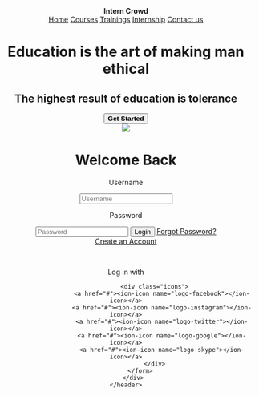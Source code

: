 <!DOCTYPE html>
<html lang="en">
<head>
    <meta charset="UTF-8">
    <meta http-equiv="X-UA-Compatible" content="IE=edge">
    <meta name="viewport" content="width=device-width, initial-scale=1.0">
    <title>Intern Crowd</title>
    <link rel="stylesheet" type="text/css" href="style.css">
    <link rel="stylesheet" href="https://cdnjs.cloudflare.com/ajax/libs/font-awesome/4.7.0/css/font-awesome.min.css">
</head>
<body>
    <header>
        <nav class="nav1">
            <b><div class="logo">Intern Crowd</div></b>
            <div class="Menu">
                <a href="#">Home</a>
                <a href="#">Courses</a>
                <a href="#">Trainings</a>
                <a href="#">Internship</a>
                <a href="#">Contact us</a>
            </div>
        </nav>
        <div class='h-text'>
            <h1>Education is the art of making man ethical</h1>
            <h2>The highest result of education is tolerance</h2>
            <button class="btnn"><b>Get Started</b></button>
        </div>
        <div class="loginbox">
            <img src="images.png" class="avatar">
            <h1>Welcome Back</h1>
            <form>
                <p> Username</p>
                <input type="text" name="" placeholder="Username">
                <p>Password</p>
                <input type="password" name="" placeholder="Password">
                <input type="submit" name="" value="Login">
                <a href="#">Forgot Password?</a><br>
                <a href="#">Create an Account</a>
                <pre>                 </pre>
                <p class="liw">Log in with</p>

                    <div class="icons">
                        <a href="#"><ion-icon name="logo-facebook"></ion-icon></a>
                        <a href="#"><ion-icon name="logo-instagram"></ion-icon></a>
                        <a href="#"><ion-icon name="logo-twitter"></ion-icon></a>
                        <a href="#"><ion-icon name="logo-google"></ion-icon></a>
                        <a href="#"><ion-icon name="logo-skype"></ion-icon></a>
                    </div>
            </form>
        </div>
    </header>
<script src="https://unpkg.com/ionicons@5.4.0/dist/ionicons.js"></script>
</body>
</html>
